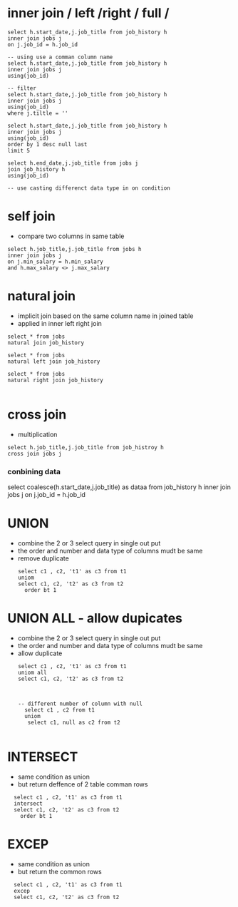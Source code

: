 # inner join / left /right / full /
```
select h.start_date,j.job_title from job_history h
inner join jobs j
on j.job_id = h.job_id

-- using use a comman column name
select h.start_date,j.job_title from job_history h
inner join jobs j
using(job_id)

-- filter
select h.start_date,j.job_title from job_history h
inner join jobs j
using(job_id)
where j.tiltle = ''

select h.start_date,j.job_title from job_history h
inner join jobs j
using(job_id)
order by 1 desc null last
limit 5

select h.end_date,j.job_title from jobs j
join job_history h
using(job_id)

-- use casting differenct data type in on condition
```

# self join
- compare two columns in same table
```
select h.job_title,j.job_title from jobs h
inner join jobs j
on j.min_salary = h.min_salary
and h.max_salary <> j.max_salary

```
# natural join
- implicit join based on the same column name in joined table
- applied in inner left right join
```
select * from jobs
natural join job_history

select * from jobs
natural left join job_history

select * from jobs
natural right join job_history


```

# cross join
- multiplication
```
select h.job_title,j.job_title from job_histroy h
cross join jobs j
```

### conbining data  
select 
coalesce(h.start_date,j.job_title) as dataa from job_history h
inner join jobs j
on j.job_id = h.job_id

# UNION
- combine the 2 or 3 select query in single out put
- the order and number and data type of columns mudt be same
- remove duplicate
  ```
  select c1 , c2, 't1' as c3 from t1
  uniom 
  select c1, c2, 't2' as c3 from t2
    order bt 1
  ```
# UNION ALL - allow dupicates
- combine the 2 or 3 select query in single out put
- the order and number and data type of columns mudt be same
- allow duplicate
  ```
  select c1 , c2, 't1' as c3 from t1
  uniom all
  select c1, c2, 't2' as c3 from t2



  -- different number of column with null
    select c1 , c2 from t1
    uniom 
     select c1, null as c2 from t2

  
  ```

# INTERSECT
  - same condition as union
  - but return deffence of 2 table comman rows
```
  select c1 , c2, 't1' as c3 from t1
  intersect 
  select c1, c2, 't2' as c3 from t2
    order bt 1
```
    
# EXCEP 
  - same condition as union
  - but return the common rows
```
  select c1 , c2, 't1' as c3 from t1
  excep 
  select c1, c2, 't2' as c3 from t2

```
    
  
